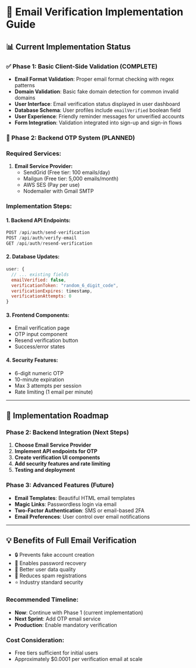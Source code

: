 # 📧 Email Verification Implementation Guide

## 📊 Current Implementation Status

### ✅ Phase 1: Basic Client-Side Validation (COMPLETE)
- **Email Format Validation**: Proper email format checking with regex patterns
- **Domain Validation**: Basic fake domain detection for common invalid domains
- **User Interface**: Email verification status displayed in user dashboard
- **Database Schema**: User profiles include `emailVerified` boolean field
- **User Experience**: Friendly reminder messages for unverified accounts
- **Form Integration**: Validation integrated into sign-up and sign-in flows

### 🔄 Phase 2: Backend OTP System (PLANNED)

### Required Services:
1. **Email Service Provider:**
   - SendGrid (Free tier: 100 emails/day)
   - Mailgun (Free tier: 5,000 emails/month)
   - AWS SES (Pay per use)
   - Nodemailer with Gmail SMTP

### Implementation Steps:

#### 1. Backend API Endpoints:
```javascript
POST /api/auth/send-verification
POST /api/auth/verify-email
GET /api/auth/resend-verification
```

#### 2. Database Updates:
```javascript
user: {
  // ... existing fields
  emailVerified: false,
  verificationToken: "random_6_digit_code",
  verificationExpires: timestamp,
  verificationAttempts: 0
}
```

#### 3. Frontend Components:
- Email verification page
- OTP input component
- Resend verification button
- Success/error states

#### 4. Security Features:
- 6-digit numeric OTP
- 10-minute expiration
- Max 3 attempts per session
- Rate limiting (1 email per minute)

---

## 🎯 Implementation Roadmap

### Phase 2: Backend Integration (Next Steps)
1. **Choose Email Service Provider**
2. **Implement API endpoints for OTP**
3. **Create verification UI components**
4. **Add security features and rate limiting**
5. **Testing and deployment**

### Phase 3: Advanced Features (Future)
- **Email Templates**: Beautiful HTML email templates
- **Magic Links**: Passwordless login via email
- **Two-Factor Authentication**: SMS or email-based 2FA
- **Email Preferences**: User control over email notifications

---

## 💡 Benefits of Full Email Verification
- 🔒 Prevents fake account creation
- 📧 Enables password recovery
- 🎯 Better user data quality
- 🚫 Reduces spam registrations
- ⭐ Industry standard security

### Recommended Timeline:
- **Now**: Continue with Phase 1 (current implementation)
- **Next Sprint**: Add OTP email service
- **Production**: Enable mandatory verification

### Cost Consideration:
- Free tiers sufficient for initial users
- Approximately $0.0001 per verification email at scale